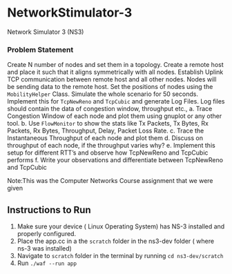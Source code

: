 # NetworkStimulator-3
Network Simulator 3 (NS3)

### Problem Statement
Create N number of nodes and set them in a topology. Create a remote
host and place it such that it aligns symmetrically with all nodes. Establish
Uplink TCP communication between remote host and all other nodes.
Nodes will be sending data to the remote host. Set the positions of nodes
using the `MobilityHelper` Class. Simulate the whole scenario for 50
seconds. Implement this for `TcpNewReno` and `TcpCubic` and generate
Log Files. Log files should contain the data of congestion window,
throughput etc.,
a. Trace Congestion Window of each node and plot them using gnuplot
or any other tool.
b. Use `FlowMonitor` to show the stats like Tx Packets, Tx Bytes, Rx
Packets, Rx Bytes, Throughput, Delay, Packet Loss Rate.
c. Trace the Instantaneous Throughput of each node and plot them
d. Discuss on throughput of each node, if the throughput varies why?
e. Implement this setup for different RTT’s and observe how
TcpNewReno and TcpCubic performs
f. Write your observations and differentiate between TcpNewReno and
TcpCubic

Note:This was the Computer Networks Course assignment that we were given

## Instructions to Run
1) Make sure your device ( Linux Operating System) has NS-3 installed and properly configured.
2) Place the app.cc in a the `scratch` folder in the ns3-dev folder ( where ns-3 was installed)
3) Navigate to `scratch` folder in the terminal by running `cd ns3-dev/scratch`
4) Run `./waf --run app` 
